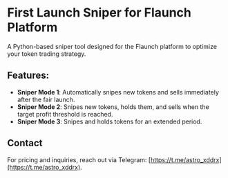 # First Launch Sniper for Flaunch Platform

A Python-based sniper tool designed for the Flaunch platform to optimize your token trading strategy.

## Features:

- **Sniper Mode 1**: Automatically snipes new tokens and sells immediately after the fair launch.
- **Sniper Mode 2**: Snipes new tokens, holds them, and sells when the target profit threshold is reached.
- **Sniper Mode 3**: Snipes and holds tokens for an extended period.

## Contact

For pricing and inquiries, reach out via Telegram: [https://t.me/astro_xddrx](https://t.me/astro_xddrx).
